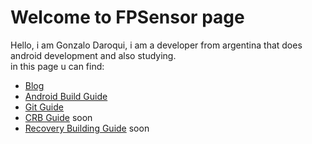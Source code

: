 # Welcome to FPSensor page    

Hello, i am Gonzalo Daroqui, i am a developer from argentina that does android development and also studying.    
in this page u can find:    

- [Blog](../blog/index.md)    
- [Android Build Guide](build.md)    
- [Git Guide](git.md)    
- [CRB Guide](crb.md) soon    
- [Recovery Building Guide](recovery.md) soon

